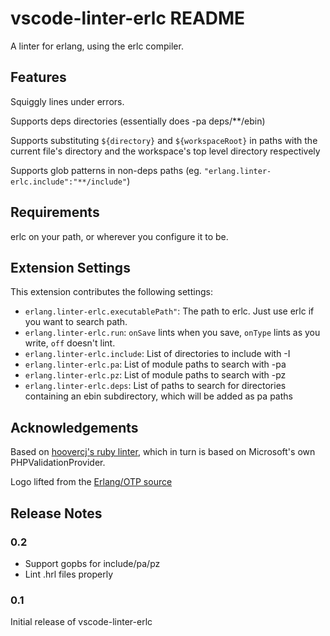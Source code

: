 # vscode-linter-erlc README

A linter for erlang, using the erlc compiler.

## Features

Squiggly lines under errors.

Supports deps directories (essentially does -pa deps/**/ebin)

Supports substituting `${directory}` and `${workspaceRoot}` in paths with the current file's directory and the workspace's top level directory respectively

Supports glob patterns in non-deps paths (eg. `"erlang.linter-erlc.include":"**/include"`)

## Requirements

erlc on your path, or wherever you configure it to be.

## Extension Settings

This extension contributes the following settings:

* `erlang.linter-erlc.executablePath"`: The path to erlc. Just use erlc if you want to search path.
* `erlang.linter-erlc.run`: `onSave` lints when you save, `onType` lints as you write, `off` doesn't lint.
* `erlang.linter-erlc.include`: List of directories to include with -I
* `erlang.linter-erlc.pa`: List of module paths to search with -pa
* `erlang.linter-erlc.pz`: List of module paths to search with -pz
* `erlang.linter-erlc.deps`: List of paths to search for directories containing an ebin subdirectory, which will be added as pa paths

## Acknowledgements

Based on [hoovercj's ruby linter](https://github.com/hoovercj/vscode-ruby-linter), which in turn is based on Microsoft's own PHPValidationProvider.

Logo lifted from the [Erlang/OTP source](https://github.com/erlang/otp)

## Release Notes

### 0.2

* Support gopbs for include/pa/pz
* Lint .hrl files properly

### 0.1

Initial release of vscode-linter-erlc


